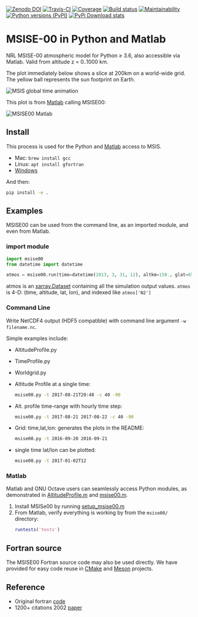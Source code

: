 [![Zenodo DOI](https://zenodo.org/badge/32971905.svg)](https://zenodo.org/badge/latestdoi/32971905)
[![Travis-CI](https://travis-ci.org/scivision/msise00.svg)](https://travis-ci.org/scivision/msise00)
[![Coverage](https://coveralls.io/repos/scivision/msise00/badge.svg?branch=master&service=github)](https://coveralls.io/github/scivision/msise00?branch=master)
[![Build status](https://ci.appveyor.com/api/projects/status/g58w79defiiiu6j6?svg=true)](https://ci.appveyor.com/project/scivision/msise00)
[![Maintainability](https://api.codeclimate.com/v1/badges/f6f206d6f6605bcf435d/maintainability)](https://codeclimate.com/github/scivision/msise00/maintainability)
[![Python versions (PyPI)](https://img.shields.io/pypi/pyversions/msise00.svg)](https://pypi.python.org/pypi/msise00)
[![PyPi Download stats](http://pepy.tech/badge/msise00)](http://pepy.tech/project/msise00)

# MSISE-00 in Python and Matlab

NRL MSISE-00 atmospheric model for Python &ge; 3.6, also accessible via Matlab.
Valid from altitude z = 0..1000 km.

The plot immediately below shows a slice at 200km on a world-wide grid.
The yellow ball represents the sun footprint on Earth.

![MSIS global time animation](./tests/msise00_demo.gif)

This plot is from [Matlab](./tests/test_msise00_matlab.m) calling MSISE00:

![MSISE00 Matlab](./tests/msis_matlab.png)

## Install

This process is used for the Python and [Matlab](#matlab) access to MSIS.

-   Mac: `brew install gcc`
-   Linux: `apt install gfortran`
-   [Windows](https://www.scivision.co/windows-gcc-gfortran-cmake-make-install/)

And then:
```sh
pip install -e .
```

## Examples

MSISE00 can be used from the command line, as an imported module, and even from Matlab.

### import module

```python
import msise00
from datetime import datetime

atmos = msise00.run(time=datetime(2013, 3, 31, 12), altkm=150., glat=65., glon=-148.)
```

atmos is an [xarray.Dataset](http://xarray.pydata.org/en/stable/generated/xarray.Dataset.html) containing all the simulation output values.
`atmos` is 4-D: (time, altitude, lat, lon), and indexed like `atmos['N2']`


### Command Line

Write NetCDF4 output (HDF5 compatible) with command line argument `-w filename.nc`.

Simple examples include:

* AltitudeProfile.py
* TimeProfile.py
* Worldgrid.py


* Altitude Profile at a single time:
  ```sh
  msise00.py -t 2017-08-21T20:48 -c 40 -90
  ```
* Alt. profile time-range with hourly time step:
  ```sh
  msise00.py -t 2017-08-21 2017-08-22 -c 40 -90
  ```
* Grid: time,lat,lon: generates the plots in the README:
  ```sh
  msise00.py -t 2016-09-20 2016-09-21
  ```
* single time lat/lon can be plotted:
  ```sh
  msise00.py -t 2017-01-02T12
  ```

### Matlab

Matlab and GNU Octave users can seamlessly access Python modules, as demonstrated in
[AltitudeProfile.m](./matlab/AlitudeProfile.m) and
[msise00.m](./matlab/msise00.m).

1. Install MSISe00 by running [setup_msise00.m](./matlab/setup_msise00.m)
2. From Matlab, verify everything is working by from the `msise00/` directory:
   ```matlab
   runtests('tests')
   ```

## Fortran source

The MSISE00 Fortran source code may also be used directly.
We have provided for easy code reuse in
[CMake](./src/CMakeLists.txt)
and
[Meson](./src/meson.build)
projects.

## Reference

* Original fortran [code](https://ccmc.gsfc.nasa.gov/pub/modelweb/atmospheric/msis/)
* 1200+ citations 2002 [paper](http://onlinelibrary.wiley.com/doi/10.1029/2002JA009430/pdf)
